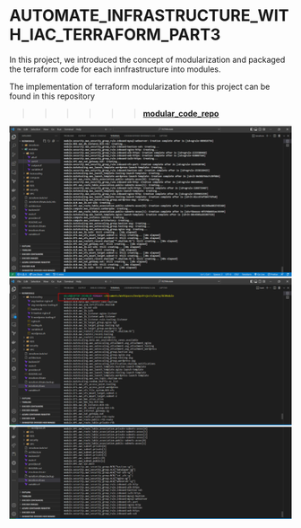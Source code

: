 # AUTOMATE_INFRASTRUCTURE_WITH_IAC_TERRAFORM_PART3

In this project, we introduced the concept of modularization and packaged the terraform code for each innfrastructure into modules.

The implementation of terraform modularization for this project can be found in this repository

>>> >>> **[modular_code_repo](https://github.com/Micah-Shallom/RCR-MODULAR-TERRAFORM-ARCHITECTURE)**

![](./img/completed.jpg)
![](./img/2.create.jpg)
![](./img/3.create2.jpg)
